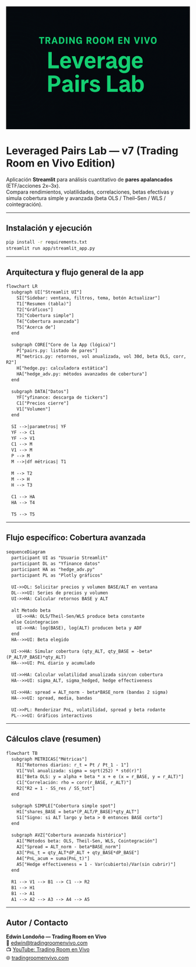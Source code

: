 
<p align="center">
  <img src="banner.png" width="800" />
</p>

# Leveraged Pairs Lab — v7 (Trading Room en Vivo Edition)

Aplicación **Streamlit** para análisis cuantitativo de **pares apalancados** (ETF/acciones 2x–3x).  
Compara rendimientos, volatilidades, correlaciones, betas efectivas y simula cobertura simple y avanzada (beta OLS / Theil–Sen / WLS / cointegración).

---

## Instalación y ejecución

```bash
pip install -r requirements.txt
streamlit run app/streamlit_app.py
```

---

## Arquitectura y flujo general de la app

```mermaid
flowchart LR
  subgraph UI["Streamlit UI"]
    SI["Sidebar: ventana, filtros, tema, botón Actualizar"]
    T1["Resumen (tabla)"]
    T2["Gráficos"]
    T3["Cobertura simple"]
    T4["Cobertura avanzada"]
    T5["Acerca de"]
  end

  subgraph CORE["Core de la App (lógica)"]
    P["pairs.py: listado de pares"]
    M["metrics.py: retornos, vol anualizada, vol 30d, beta OLS, corr, R2"]
    H["hedge.py: calculadora estática"]
    HA["hedge_adv.py: métodos avanzados de cobertura"]
  end

  subgraph DATA["Datos"]
    YF["yfinance: descarga de tickers"]
    C1["Precios cierre"]
    V1["Volumen"]
  end

  SI -->|parametros| YF
  YF --> C1
  YF --> V1
  C1 --> M
  V1 --> M
  P --> M
  M -->|df métricas| T1

  M --> T2
  M --> H
  H --> T3

  C1 --> HA
  HA --> T4

  T5 --> T5

```

---

## Flujo específico: Cobertura avanzada

```mermaid
sequenceDiagram
  participant UI as "Usuario Streamlit"
  participant DL as "Yfinance datos"
  participant HA as "hedge_adv.py"
  participant PL as "Plotly gráficos"

  UI->>DL: Solicitar precios y volumen BASE/ALT en ventana
  DL-->>UI: Series de precios y volumen
  UI->>HA: Calcular retornos BASE y ALT

  alt Metodo beta
    UI->>HA: OLS/Theil-Sen/WLS produce beta constante
  else Cointegracion
    UI->>HA: log(BASE), log(ALT) producen beta y ADF
  end
  HA-->>UI: Beta elegido

  UI->>HA: Simular cobertura (qty_ALT, qty_BASE = -beta*(P_ALT/P_BASE)*qty_ALT)
  HA-->>UI: PnL diario y acumulado

  UI->>HA: Calcular volatilidad anualizada sin/con cobertura
  HA-->>UI: sigma_ALT, sigma_hedged, hedge effectiveness

  UI->>HA: spread = ALT_norm - beta*BASE_norm (bandas 2 sigma)
  HA-->>UI: spread, media, bandas

  UI->>PL: Renderizar PnL, volatilidad, spread y beta rodante
  PL-->>UI: Gráficos interactivos

```

---

## Cálculos clave (resumen)

```mermaid
flowchart TB
  subgraph METRICAS["Métricas"]
    R1["Retornos diarios: r_t = Pt / Pt_1 - 1"]
    V1["Vol anualizada: sigma = sqrt(252) * std(r)"]
    B1["Beta OLS: y = alpha + beta * x + e (x = r_BASE, y = r_ALT)"]
    C1["Correlación: rho = corr(r_BASE, r_ALT)"]
    R2["R2 = 1 - SS_res / SS_tot"]
  end

  subgraph SIMPLE["Cobertura simple spot"]
    H1["shares_BASE = beta*(P_ALT/P_BASE)*qty_ALT"]
    S1["Signo: si ALT largo y beta > 0 entonces BASE corto"]
  end

  subgraph AVZ["Cobertura avanzada histórica"]
    A1["Métodos beta: OLS, Theil-Sen, WLS, Cointegración"]
    A2["Spread = ALT_norm - beta*BASE_norm"]
    A3["PnL_t = qty_ALT*dP_ALT + qty_BASE*dP_BASE"]
    A4["PnL_acum = suma(PnL_t)"]
    A5["Hedge effectiveness = 1 - Var(cubierto)/Var(sin cubrir)"]
  end

  R1 --> V1 --> B1 --> C1 --> R2
  B1 --> H1
  B1 --> A1
  A1 --> A2 --> A3 --> A4 --> A5

```

---

## Autor / Contacto

**Edwin Londoño — Trading Room en Vivo**  
📧 edwin@tradingroomenvivo.com  
📺 [YouTube: Trading Room en Vivo](https://www.youtube.com/@tradingRoomenVivo)  
🌐 [tradingroomenvivo.com](https://www.tradingroomenvivo.com)
